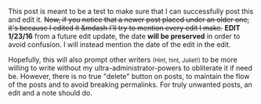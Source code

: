 <p>This post is meant to be a test to make sure that I can successfully post this and edit it. <strike>Now, if you notice that a newer post placed under an older one, it's because I edited it &mdash I'll try to mention every edit I make.</strike> <strong>EDIT 1/23/16</strong> from a future edit update, the date <strong>will be preserved</strong> in order to avoid confusion. I will instead mention the date of the edit in the edit.</p><p>Hopefully, this will also prompt other writers <small>(Hint, hint, Juliet!)</small> to be more willing to write without my ultra-administrator-powers to obliterate it if need be. However, there is no true "delete" button on posts, to maintain the flow of the posts and to avoid breaking permalinks. For truly unwanted posts, an edit and a note should do.</p>